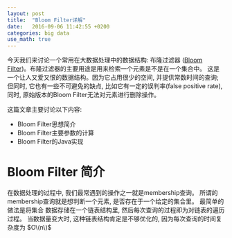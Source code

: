 ```yaml
---
layout: post
title:  "Bloom Filter详解"
date:   2016-09-06 11:42:55 +0200
categories: big data
use_math: true
---
```


今天我们来讨论一个常用在大数据处理中的数据结构: 布隆过滤器 ([Bloom Filter])。布隆过滤器的主要用途是用来检索一个元素是不是在一个集合中。
这是一个让人又爱又恨的数据结构。因为它占用很少的空间, 并提供常数时间的查询; 但同时, 它也有一些不可避免的缺点, 比如它有一定的误判率(false positive rate),
同时, 原始版本的Bloom Filter无法对元素进行删除操作。

 这篇文章主要讨论以下内容:

*   Bloom Filter思想简介
*   Bloom Filter主要参数的计算
*   Bloom Filter的Java实现

Bloom Filter 简介
=================

在数据处理的过程中, 我们最常遇到的操作之一就是membership查询。 所谓的membership查询就是想判断一个元素, 是否存在于一个给定的集合里。 最简单的做法是将集合
数据存储在一个链表结构里, 然后每次查询的过程即为对链表的遍历过程。 当数据量变大时, 这种链表结构肯定是不够优化的, 因为每次查询的时间复杂度为 $O\(n\)$



[Bloom Filter]: https://en.wikipedia.org/wiki/Bloom_filter